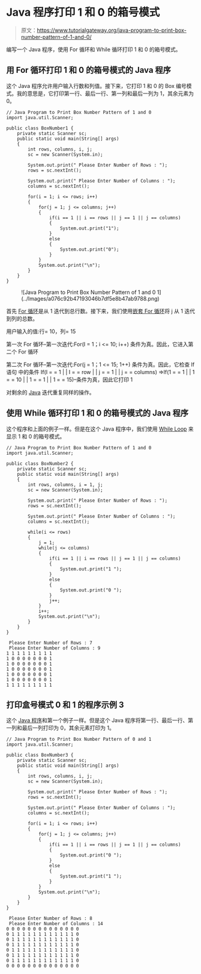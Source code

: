# Java 程序打印 1 和 0 的箱号模式

> 原文：<https://www.tutorialgateway.org/java-program-to-print-box-number-pattern-of-1-and-0/>

编写一个 Java 程序，使用 For 循环和 While 循环打印 1 和 0 的箱号模式。

## 用 For 循环打印 1 和 0 的箱号模式的 Java 程序

这个 Java 程序允许用户输入行数和列值。接下来，它打印 1 和 0 的 Box 编号模式。我的意思是，它打印第一行、最后一行、第一列和最后一列为 1，其余元素为 0。

```
// Java Program to Print Box Number Pattern of 1 and 0
import java.util.Scanner;

public class BoxNumber1 {
	private static Scanner sc;
	public static void main(String[] args) 
	{
		int rows, columns, i, j;
		sc = new Scanner(System.in);

		System.out.print(" Please Enter Number of Rows : ");
		rows = sc.nextInt();	

		System.out.print(" Please Enter Number of Columns : ");
		columns = sc.nextInt();	

		for(i = 1; i <= rows; i++)
		{
			for(j = 1; j <= columns; j++)
			{
				if(i == 1 || i == rows || j == 1 || j == columns)
				{
					System.out.print("1"); 
				}
				else
				{
					System.out.print("0"); 
				}
			}
			System.out.print("\n"); 
		}	
	}
}
```

<figure class="wp-block-image">![Java Program to Print Box Number Pattern of 1 and 0 1](../Images/a076c92b47193046b7df5e8b47ab9788.png)</figure>

首先 [For 循环](https://www.tutorialgateway.org/java-for-loop/)是从 1 迭代到总行数。接下来，我们使用[嵌套 For 循环](https://www.tutorialgateway.org/nested-for-loop-in-java/)将 j 从 1 迭代到列的总数。

用户输入的值:行= 10，列= 15

第一次 For 循环–第一次迭代:For(I = 1；i <= 10; i++)
条件为真。因此，它进入第二个 For 循环

第二次 For 循环–第一次迭代:For(j = 1；1 <= 15; 1++)
条件为真。因此，它检查 If 语句
中的条件 If(I = = 1 | | I = = row | | j = = 1 | | j = = columns)
=>If(1 = = 1 | | 1 = = 10 | | 1 = = 1 | | 1 = = 15)–条件为真，因此它打印 1

对剩余的 [Java](https://www.tutorialgateway.org/java-tutorial/) 迭代重复同样的操作。

## 使用 While 循环打印 1 和 0 的箱号模式的 Java 程序

这个程序和上面的例子一样。但是在这个 Java 程序中，我们使用 [While Loop](https://www.tutorialgateway.org/java-while-loop/) 来显示 1 和 0 的箱号模式。

```
// Java Program to Print Box Number Pattern of 1 and 0
import java.util.Scanner;

public class BoxNumber2 {
	private static Scanner sc;
	public static void main(String[] args) 
	{
		int rows, columns, i = 1, j;
		sc = new Scanner(System.in);

		System.out.print(" Please Enter Number of Rows : ");
		rows = sc.nextInt();	

		System.out.print(" Please Enter Number of Columns : ");
		columns = sc.nextInt();	

		while(i <= rows)
		{
			j = 1;
			while(j <= columns)
			{
				if(i == 1 || i == rows || j == 1 || j == columns)
				{
					System.out.print("1 "); 
				}
				else
				{
					System.out.print("0 "); 
				}
				j++;
			}
			i++;
			System.out.print("\n"); 
		}	
	}
}
```

```
 Please Enter Number of Rows : 7
 Please Enter Number of Columns : 9
1 1 1 1 1 1 1 1 1 
1 0 0 0 0 0 0 0 1 
1 0 0 0 0 0 0 0 1 
1 0 0 0 0 0 0 0 1 
1 0 0 0 0 0 0 0 1 
1 0 0 0 0 0 0 0 1 
1 1 1 1 1 1 1 1 1 
```

## 打印盒号模式 0 和 1 的程序示例 3

这个 [Java 程序](https://www.tutorialgateway.org/learn-java-programs/)和第一个例子一样。但是这个 Java 程序将第一行、最后一行、第一列和最后一列打印为 0，其余元素打印为 1。

```
// Java Program to Print Box Number Pattern of 0 and 1
import java.util.Scanner;

public class BoxNumber3 {
	private static Scanner sc;
	public static void main(String[] args) 
	{
		int rows, columns, i, j;
		sc = new Scanner(System.in);

		System.out.print(" Please Enter Number of Rows : ");
		rows = sc.nextInt();	

		System.out.print(" Please Enter Number of Columns : ");
		columns = sc.nextInt();	

		for(i = 1; i <= rows; i++)
		{
			for(j = 1; j <= columns; j++)
			{
				if(i == 1 || i == rows || j == 1 || j == columns)
				{
					System.out.print("0 "); 
				}
				else
				{
					System.out.print("1 "); 
				}
			}
			System.out.print("\n"); 
		}	
	}
}
```

```
 Please Enter Number of Rows : 8
 Please Enter Number of Columns : 14
0 0 0 0 0 0 0 0 0 0 0 0 0 0 
0 1 1 1 1 1 1 1 1 1 1 1 1 0 
0 1 1 1 1 1 1 1 1 1 1 1 1 0 
0 1 1 1 1 1 1 1 1 1 1 1 1 0 
0 1 1 1 1 1 1 1 1 1 1 1 1 0 
0 1 1 1 1 1 1 1 1 1 1 1 1 0 
0 1 1 1 1 1 1 1 1 1 1 1 1 0 
0 0 0 0 0 0 0 0 0 0 0 0 0 0 
```